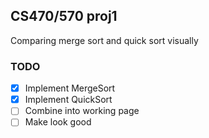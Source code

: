 ## CS470/570 proj1

Comparing merge sort and quick sort visually

### TODO

 - [X] Implement MergeSort
 - [X] Implement QuickSort
 - [ ] Combine into working page
 - [ ] Make look good